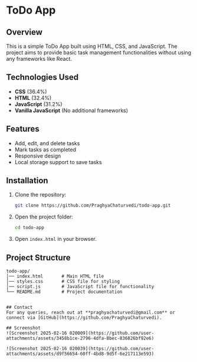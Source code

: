 # ToDo App

## Overview
This is a simple ToDo App built using HTML, CSS, and JavaScript. The project aims to provide basic task management functionalities without using any frameworks like React.

## Technologies Used
- **CSS** (36.4%)
- **HTML** (32.4%)
- **JavaScript** (31.2%)
- **Vanilla JavaScript** (No additional frameworks)

## Features
- Add, edit, and delete tasks
- Mark tasks as completed
- Responsive design
- Local storage support to save tasks

## Installation
1. Clone the repository:
   ```sh
   git clone https://github.com/PraghyaChaturvedi/todo-app.git
   ```
2. Open the project folder:
   ```sh
   cd todo-app
   ```
3. Open `index.html` in your browser.

## Project Structure
```
todo-app/
│── index.html       # Main HTML file
│── styles.css       # CSS file for styling
│── script.js        # JavaScript file for functionality
└── README.md        # Project documentation


## Contact
For any queries, reach out at **praghyachaturvedi@gmail.com** or connect via [GitHub](https://github.com/PraghyaChaturvedi).

## Screenshot
![Screenshot 2025-02-16 020009](https://github.com/user-attachments/assets/3458b1ce-2796-4dfa-8bec-836826bf92e6)

![Screenshot 2025-02-16 020039](https://github.com/user-attachments/assets/d9f56654-60ff-4bd8-9d5f-6e217113e593)
